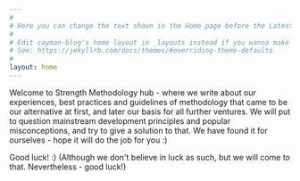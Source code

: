 ```yaml
---
#
# Here you can change the text shown in the Home page before the Latest Posts section.
#
# Edit cayman-blog's home layout in _layouts instead if you wanna make some changes
# See: https://jekyllrb.com/docs/themes/#overriding-theme-defaults
#
layout: home
---
```


Welcome to Strength Methodology hub - where we write about our experiences, best practices and guidelines of methodology that came to be our alternative at first, and later our basis for all further ventures. We will put to question mainstream development principles and popular misconceptions, and try to give a solution to that. We have found it for ourselves - hope it will do the job for you :)

Good luck! :) (Although we don't believe in luck as such, but we will come to that. Nevertheless - good luck!)

